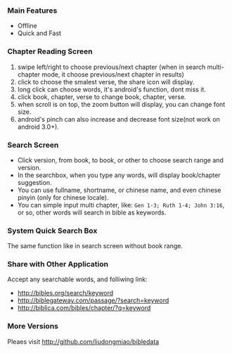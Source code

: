 ### Main Features
* Offline
* Quick and Fast

### Chapter Reading Screen
1. swipe left/right to choose previous/next chapter
   (when in search multi-chapter mode, it choose previous/next chapter in results)
2. click to choose the smalest verse, the share icon will display.
3. long click can choose words, it's android's function, dont miss it.
4. click book, chapter, verse to change book, chapter, verse.
5. when scroll is on top, the zoom button will display, you can change font size.
6. android's pinch can also increase and decrease font size(not work on android 3.0+).

### Search Screen
* Click version, from book, to book, or other to choose search range and version.
* In the searchbox, when you type any words, will display book/chapter suggestion.
* You can use fullname, shortname, or chinese name, and even chinese pinyin (only for chinese locale).
* You can simple input multi chapter, like: `Gen 1-3; Ruth 1-4; John 3:16`, or so, other words will search in bible as keywords.

### System Quick Search Box
The same function like in search screen without book range.

### Share with Other Application
Accept any searchable words, and folliwing link:

* http://bibles.org/search/keyword
* http://biblegateway.com/passage/?search=keyword
* http://biblica.com/bibles/chapter/?q=keyword

### More Versions
Pleaes visit <http://github.com/liudongmiao/bibledata>
